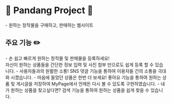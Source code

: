 <h1> 🐼 Pandang Project 🐼 </h1>
- 원하는 창작물을 구매하고, 판매하는 웹사이트

<h2>주요 기능 ✏️ </h2>
- 손 쉽고 빠르게 원하는 창작물 및 판매물을 등록하세요! <br>
 자신이 원하는 상품들을 간단한 정보 입력 및 사진 첨부 만으로도 쉽게 등록 할 수 있습니다.
- 사용자들과의 원활한 소통! 
 SNS 댓글 기능을 통하여 이용자들 간의 소통을 극대화 시켰습니다.
- 마음에 들었던 상품은 한번 더 보세요!
 좋아요 기능을 통하여 원하는 상품 및 게시글을 저장하여 MyPage에서 언제든 다시 볼 수 있도록 구현하였습니다.
- 내가 원하는 상품을 찾고싶다면?
 검색 기능을 통하여 원하는 상품을 쉽게 찾을 수 있습니다.


